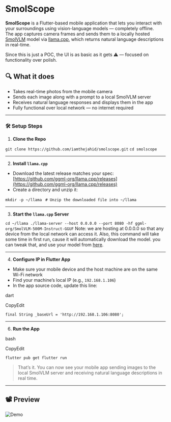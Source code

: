 
# SmolScope

**SmolScope** is a Flutter-based mobile application that lets you interact with your surroundings using vision-language models — completely offline.  
The app captures camera frames and sends them to a locally hosted [SmolVLM](https://huggingface.co/ggml-org/SmolVLM-500M-Instruct-GGUF) model via [llama.cpp](https://github.com/ggml-org/llama.cpp), which returns natural language descriptions in real-time.

Since this is just a POC, the UI is as basic as it gets ⚠️ — focused on functionality over polish.

## 🔍 What it does

- Takes real-time photos from the mobile camera
- Sends each image along with a prompt to a local SmolVLM server
- Receives natural language responses and displays them in the app
- Fully functional over local network — no internet required

---




### 🛠️ Setup Steps

1.  **Clone the Repo**
    
`git clone https://github.com/iamthejahid/smolscope.git`
`cd smolscope` 

----------

2.  **Install `llama.cpp`**
    

-   Download the latest release matches your spec: [https://github.com/ggml-org/llama.cpp/releases](https://github.com/ggml-org/llama.cpp/releases)
-   Create a directory and unzip it:
    
`mkdir -p ~/llama `
`# Unzip the downloaded file into ~/llama` 

----------

3.  **Start the `llama.cpp` Server**
 
`cd ~/llama
./llama-server --host 0.0.0.0 --port 8080 -hf ggml-org/SmolVLM-500M-Instruct-GGUF` 
Note: we are hosting at 0.0.0.0 so that any device from the local network can access it.
Also, this command will take some time in first run, cause it will automatically download the model. 
you can tweak that, and use your model from [here](https://huggingface.co/ggml-org/SmolVLM-500M-Instruct-GGUF/tree/main).

----------

4.  **Configure IP in Flutter App**
    

-   Make sure your mobile device and the host machine are on the same Wi-Fi network
-   Find your machine’s local IP (e.g., `192.168.1.106`)
-   In the app source code, update this line:
    

dart

CopyEdit

`final String _baseUrl = 'http://192.168.1.106:8080';` 

----------

6.  **Run the App**
    

bash

CopyEdit

`flutter pub get
flutter run` 

> That’s it. You can now see your mobile app sending images to the local SmolVLM server and receiving natural language descriptions in real time.

----
## 📽️ Preview

![Demo](assets/demo.gif)

